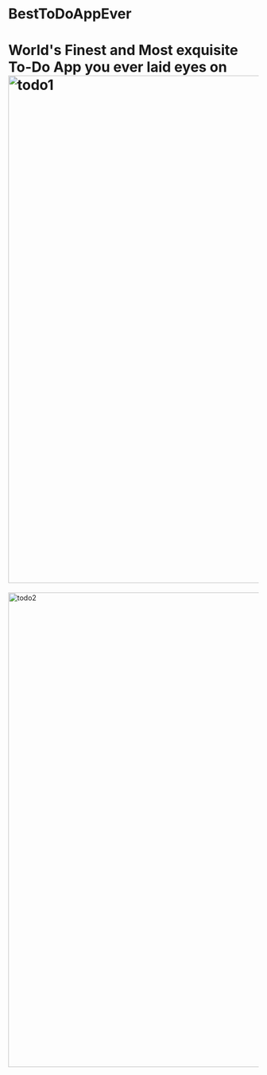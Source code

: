 # BestToDoAppEver
# World's Finest and Most exquisite To-Do App you ever laid eyes on<img width="1019" alt="todo1" src="https://user-images.githubusercontent.com/84059980/235568466-e1f36f4d-65bd-40d3-9ce4-388e2b72bfb0.png">
<img width="953" alt="todo2" src="https://user-images.githubusercontent.com/84059980/235568468-611256e3-7de5-4a18-9815-fcb276e5fa89.png">

